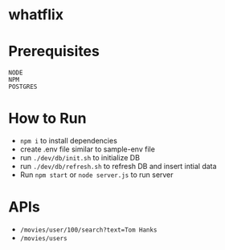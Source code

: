 # whatflix

# Prerequisites

```
NODE
NPM
POSTGRES
```

# How to Run

* `npm i` to install dependencies
* create .env file similar to sample-env file
* run `./dev/db/init.sh` to initialize DB
* run `./dev/db/refresh.sh` to refresh DB and insert intial data
* Run `npm start` or `node server.js` to run server

# APIs

* `/movies/user/100/search?text=Tom Hanks`
* `/movies/users`

